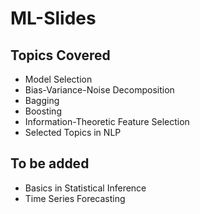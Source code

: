 # ML-Slides
## Topics Covered

- Model Selection
- Bias-Variance-Noise Decomposition
- Bagging
- Boosting
- Information-Theoretic Feature Selection
- Selected Topics in NLP

## To be added

- Basics in Statistical Inference
- Time Series Forecasting

